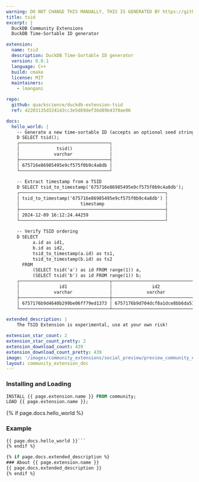 ```yaml
---
warning: DO NOT CHANGE THIS MANUALLY, THIS IS GENERATED BY https://github/duckdb/community-extensions repository, check README there
title: tsid
excerpt: |
  DuckDB Community Extensions
  DuckDB Time-Sortable ID generator

extension:
  name: tsid
  description: DuckDB Time-Sortable ID generator
  version: 0.0.1
  language: C++
  build: cmake
  license: MIT
  maintainers:
    - lmangani

repo:
  github: quackscience/duckdb-extension-tsid
  ref: 42203135d324143cc3e5d69def36d89b4370ae06

docs:
  hello_world: |
    -- Generate a new time-sortable ID (accepts an optional seed string)
    D SELECT tsid();
    ┌──────────────────────────────────┐
    │              tsid()              │
    │             varchar              │
    ├──────────────────────────────────┤
    │ 675716e86985495e9cf575f0b9c4a8db │
    └──────────────────────────────────┘
    
    -- Extract timestamp from a TSID
    D SELECT tsid_to_timestamp('675716e86985495e9cf575f0b9c4a8db');
    ┌───────────────────────────────────────────────────────┐
    │ tsid_to_timestamp('675716e86985495e9cf575f0b9c4a8db') │
    │                       timestamp                       │
    ├───────────────────────────────────────────────────────┤
    │ 2024-12-09 16:12:24.44259                             │
    └───────────────────────────────────────────────────────┘
    
    -- Verify TSID ordering
    D SELECT 
          a.id as id1,
          b.id as id2,
          tsid_to_timestamp(a.id) as ts1,
          tsid_to_timestamp(b.id) as ts2
      FROM 
          (SELECT tsid('a') as id FROM range(1)) a,
          (SELECT tsid('b') as id FROM range(1)) b;
    ┌──────────────────────────────────┬──────────────────────────────────┬────────────────────────────┬────────────────────────────┐
    │               id1                │               id2                │            ts1             │            ts2             │
    │             varchar              │             varchar              │         timestamp          │         timestamp          │
    ├──────────────────────────────────┼──────────────────────────────────┼────────────────────────────┼────────────────────────────┤
    │ 6757176b9d4640b299be06ff79ed1373 │ 6757176b9d704dcf8a1dce8bb6da51bf │ 2024-12-09 16:14:35.659653 │ 2024-12-09 16:14:35.660354 │
    └──────────────────────────────────┴──────────────────────────────────┴────────────────────────────┴────────────────────────────┘

extended_description: |
    The TSID Extension is experimental, use at your own risk!

extension_star_count: 2
extension_star_count_pretty: 2
extension_download_count: 439
extension_download_count_pretty: 439
image: '/images/community_extensions/social_preview/preview_community_extension_tsid.png'
layout: community_extension_doc
---
```


### Installing and Loading
```sql
INSTALL {{ page.extension.name }} FROM community;
LOAD {{ page.extension.name }};
```

{% if page.docs.hello_world %}
### Example
```sql
{{ page.docs.hello_world }}```
{% endif %}

{% if page.docs.extended_description %}
### About {{ page.extension.name }}
{{ page.docs.extended_description }}
{% endif %}


